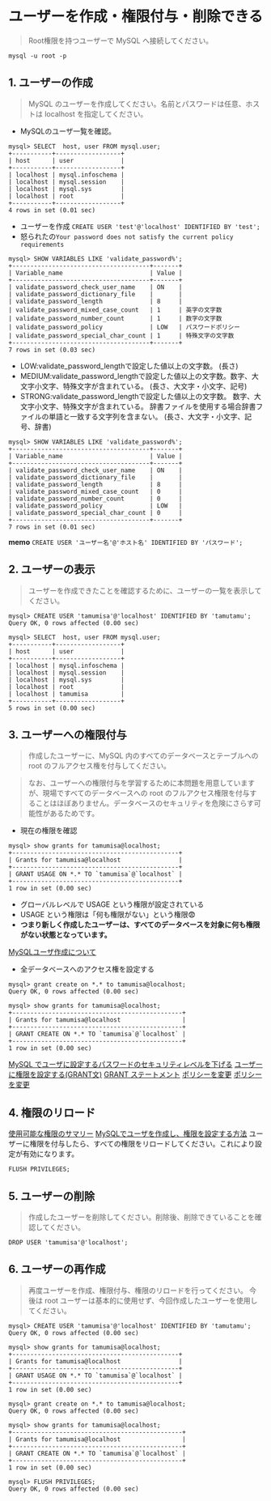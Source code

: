 # ユーザーを作成・権限付与・削除できる

> Root権限を持つユーザーで MySQL へ接続してください。
```
mysql -u root -p
```

## 1. ユーザーの作成

> MySQL のユーザーを作成してください。名前とパスワードは任意、ホストは localhost を指定してください。

- MySQLのユーザ一覧を確認。
```
mysql> SELECT  host, user FROM mysql.user;
+-----------+------------------+
| host      | user             |
+-----------+------------------+
| localhost | mysql.infoschema |
| localhost | mysql.session    |
| localhost | mysql.sys        |
| localhost | root             |
+-----------+------------------+
4 rows in set (0.01 sec)
```

- ユーザーを作成
`CREATE USER 'test'@'localhost' IDENTIFIED BY 'test';`
- 怒られたの`Your password does not satisfy the current policy requirements`

```
mysql> SHOW VARIABLES LIKE 'validate_password%';
+--------------------------------------+-------+
| Variable_name                        | Value |
+--------------------------------------+-------+
| validate_password_check_user_name    | ON    |
| validate_password_dictionary_file    |       |
| validate_password_length             | 8     |
| validate_password_mixed_case_count   | 1     | 英字の文字数
| validate_password_number_count       | 1     | 数字の文字数
| validate_password_policy             | LOW   | パスワードポリシー
| validate_password_special_char_count | 1     | 特殊文字の文字数
+--------------------------------------+-------+
7 rows in set (0.03 sec)
```
- LOW:validate_password_lengthで設定した値以上の文字数。
(長さ)
- MEDIUM:validate_password_lengthで設定した値以上の文字数。数字、大文字小文字、特殊文字が含まれている。
(長さ、大文字・小文字、記号)
- STRONG:validate_password_lengthで設定した値以上の文字数。
数字、大文字小文字、特殊文字が含まれている。
辞書ファイルを使用する場合辞書ファイルの単語と一致する文字列を含まない。
(長さ、大文字・小文字、記号、辞書)



```
mysql> SHOW VARIABLES LIKE 'validate_password%';
+--------------------------------------+-------+
| Variable_name                        | Value |
+--------------------------------------+-------+
| validate_password_check_user_name    | ON    |
| validate_password_dictionary_file    |       |
| validate_password_length             | 8     |
| validate_password_mixed_case_count   | 0     |
| validate_password_number_count       | 0     |
| validate_password_policy             | LOW   |
| validate_password_special_char_count | 0     |
+--------------------------------------+-------+
7 rows in set (0.01 sec)
```
**memo**
`CREATE USER 'ユーザー名'@'ホスト名' IDENTIFIED BY 'パスワード';`

## 2. ユーザーの表示

> ユーザーを作成できたことを確認するために、ユーザーの一覧を表示してください。

```
mysql> CREATE USER 'tamumisa'@'localhost' IDENTIFIED BY 'tamutamu';
Query OK, 0 rows affected (0.00 sec)

mysql> SELECT  host, user FROM mysql.user;
+-----------+------------------+
| host      | user             |
+-----------+------------------+
| localhost | mysql.infoschema |
| localhost | mysql.session    |
| localhost | mysql.sys        |
| localhost | root             |
| localhost | tamumisa         |
+-----------+------------------+
5 rows in set (0.00 sec)
```

## 3. ユーザーへの権限付与

> 作成したユーザーに、MySQL 内のすべてのデータベースとテーブルへの root のフルアクセス権を付与してください。

> なお、ユーザーへの権限付与を学習するために本問題を用意していますが、現場ですべてのデータベースへの root のフルアクセス権限を付与することはほぼありません。データベースのセキュリティを危険にさらす可能性があるためです。

- 現在の権限を確認
```
mysql> show grants for tamumisa@localhost;
+----------------------------------------------+
| Grants for tamumisa@localhost                |
+----------------------------------------------+
| GRANT USAGE ON *.* TO `tamumisa`@`localhost` |
+----------------------------------------------+
1 row in set (0.00 sec)
```
- グローバルレベルで USAGE という権限が設定されている
- USAGE という権限は「何も権限がない」という権限😨
- **つまり新しく作成したユーザーは、すべてのデータベースを対象に何も権限がない状態となっています。**

[MySQLユーザ作成について](https://qiita.com/gatapon/items/92b942fa7081cfe17482)

- 全データベースへのアクセス権を設定する
```
mysql> grant create on *.* to tamumisa@localhost;
Query OK, 0 rows affected (0.00 sec)
```
```
mysql> show grants for tamumisa@localhost;
+-----------------------------------------------+
| Grants for tamumisa@localhost                 |
+-----------------------------------------------+
| GRANT CREATE ON *.* TO `tamumisa`@`localhost` |
+-----------------------------------------------+
1 row in set (0.00 sec)
```
[MySQL でユーザに設定するパスワードのセキュリティレベルを下げる](https://yshystsj.com/2019/01/10/post-35/)
[ユーザーに権限を設定する(GRANT文)](https://www.javadrive.jp/mysql/user/index6.html#section2)
[GRANT ステートメント](https://dev.mysql.com/doc/refman/8.0/ja/grant.html#grant-overview)
[ポリシーを変更](https://kiraba.jp/change-mysql57-password-policy/)
[ポリシーを変更](https://qiita.com/keisukeYamagishi/items/d897e5c52fe9fd8d9273)

## 4. 権限のリロード

[使用可能な権限のサマリー](https://dev.mysql.com/doc/refman/8.0/ja/privileges-provided.html)
[MySQLでユーザを作成し、権限を設定する方法](https://proengineer.internous.co.jp/content/columnfeature/6638)
ユーザーに権限を付与したら、すべての権限をリロードしてください。これにより設定が有効になります。
```
FLUSH PRIVILEGES;
```

## 5. ユーザーの削除

> 作成したユーザーを削除してください。削除後、削除できていることを確認してください。
```
DROP USER 'tamumisa'@'localhost';
```

## 6. ユーザーの再作成

> 再度ユーザーを作成、権限付与、権限のリロードを行ってください。
> 今後は root ユーザーは基本的に使用せず、今回作成したユーザーを使用してください。

```
mysql> CREATE USER 'tamumisa'@'localhost' IDENTIFIED BY 'tamutamu';
Query OK, 0 rows affected (0.00 sec)

mysql> show grants for tamumisa@localhost;
+----------------------------------------------+
| Grants for tamumisa@localhost                |
+----------------------------------------------+
| GRANT USAGE ON *.* TO `tamumisa`@`localhost` |
+----------------------------------------------+
1 row in set (0.00 sec)

mysql> grant create on *.* to tamumisa@localhost;
Query OK, 0 rows affected (0.00 sec)

mysql> show grants for tamumisa@localhost;
+-----------------------------------------------+
| Grants for tamumisa@localhost                 |
+-----------------------------------------------+
| GRANT CREATE ON *.* TO `tamumisa`@`localhost` |
+-----------------------------------------------+
1 row in set (0.00 sec)

mysql> FLUSH PRIVILEGES;
Query OK, 0 rows affected (0.00 sec)
```
